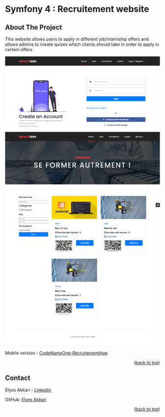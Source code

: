 <div id="top"></div>

# Symfony 4 : Recruitement website
## About The Project

This website allows users to apply in different job/internship offers and allows admins to create quizes which clients should take in order to apply in certain offers.

![home page](img/login.png)


![home page](img/home.png)


Mobile version - [CodeNameOne-RecruitementApp](https://github.com/ElyesAkkari/CodeNameOne-RecruitementApp)

<p align="right">(<a href="#top">back to top</a>)</p>

## Contact

Elyes Akkari - [Linkedin](https://www.linkedin.com/in/elyes-akkari-26013a1b9/)

GitHub: [Elyes Akkari](https://github.com/ElyesAkkari)

<p align="right">(<a href="#top">back to top</a>)</p>


